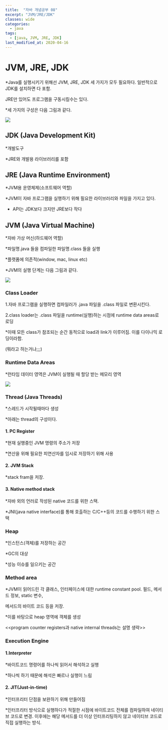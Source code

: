 ```yaml
---
title:  "자바 개념공부 08"
excerpt: "JVM/JRE/JDK"
classes: wide
categories:
  - java
tags:
  - [java, JVM, JRE, JDK]
last_modified_at: 2020-04-16
---
```


# JVM, JRE, JDK

*Java를 실행시키기 위해선 JVM, JRE, JDK 세 가지가  모두 필요하다. 일반적으로 JDK를 설치하면 다 포함.

JRE만 있어도 프로그램을 구동시킬수는 있다.

*세 가지의 구성은 다음 그림과 같다.

![]({{site.url}}/assets/images/jvm.jpg)



## JDK (Java Development Kit)

*개발도구

*JRE와 개발용 라이브러리를 포함



## JRE (Java Runtime Environment)

*JVM용 운영체제(소프트웨어 역할)

*JVM이 자바 프로그램을 실행하기 위해 필요한 라이브러리와 파일을 가지고 있다.

* API는 JDK보다 크지만 JRE보다 작다

## JVM (Java Virtual Machine)

*자바 가상 머신(하드웨어 역할)

*파일명.java 들을 컴파일한 파일명.class 들을 실행

*플랫폼에 의존적(window, mac, linux etc)

*JVM의 실행 단계는 다음 그림과 같다.

![]({{site.url}}/assets/images/jvm.png)



### Class Loader

1.자바 프로그램을 실행하면 컴파일러가 .java 파일을 .class 파일로 변환시킨다.

2.class loader는 .class 파일을 runtime(실행)하는 시점에 runtime data areas로 로딩

*이때 모든 class가 참조되는 순간 동적으로 load과 link가 이루어짐. 이를 다이나믹 로딩이라함.

(뭐라고 하는거냐;;;)



### Runtime Data Areas

*런타임 데이터 영역은 JVM이 실행될 때 할당 받는 메모리 영역

![]({{site.url}}/assets/images/runtime.png)



### Thread (Java Threads)

*스레드가 시작될때마다 생성

*아래는 thread의 구성이다.

#### 1. PC Register

*현재 실행중인 JVM 명령의 주소가 저장

*연산을 위해 필요한 피연산자를 임시로 저장하기 위해 사용

#### 2. JVM Stack

*stack fram을 저장. 

#### 3. Native method stack

*자바 외의 언러로 작성된 native 코드를 위한 스택. 

*JNI(java native interface)를 통해 호출하는 C/C++등의 코드를 수행하기 위한 스택



### Heap

*인스턴스(객체)를 저장하는 공간

*GC의 대상

*성능 이슈를 일으키는 공간



### Method area

*JVM이 읽어드린 각 클래스, 인터페이스에 대한 runtime constant pool. 필드, 메서드 정보, static 변수,

메서드의 바이트 코드 등을 저장.

*이를 바탕으로 heap 영역에 객체를 생성



<<program counter registers과 native internal threads는 설명 생략>>



### Execution Engine

#### 1.Interpreter 

*바이트코드 명령어를 하나씩 읽어서 해석하고 실행

*하나씩 하기 때문에 해석은 빠르나 실행이 느림

#### 2. JIT(Just-in-time)

*인터프리터 단점을 보완하기 위해 만들어짐

*인터프리터 방식으로 실행하다가 적절한 시점에 바이트코드 전체를 컴파일하여 네이티브 코드로 변경. 이후에는 해당 메서드를 더 이상 인터프리팅하지 않고 네이티브 코드로 직접 실행하는 방식.